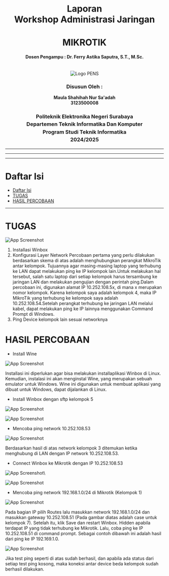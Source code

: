 <div align="center">
  <h1 style="text-align: center;font-weight: bold">Laporan<br>Workshop Administrasi Jaringan</h1>
   <h1 style="text-align: center;font-weight: bold">MIKROTIK</h1>
  <h4 style="text-align: center;">Dosen Pengampu : Dr. Ferry Astika Saputra, S.T., M.Sc.</h4>
</div>
<br />
<div align="center">
  <img src="https://upload.wikimedia.org/wikipedia/id/4/44/Logo_PENS.png" alt="Logo PENS">
  <h3 style="text-align: center;">Disusun Oleh :</h3>
  <p style="text-align: center;">
    <strong>Maula Shahihah Nur Sa'adah</strong><br>
    <strong>3123500008</strong>
  </p>

<h3 style="text-align: center;line-height: 1.5">Politeknik Elektronika Negeri Surabaya<br>Departemen Teknik Informatika Dan Komputer<br>Program Studi Teknik Informatika<br>2024/2025</h3>
  <hr><hr>
</div>

---

# Daftar Isi
- [Daftar Isi](#daftar-isi)
- [TUGAS](#tugas)
- [HASIL PERCOBAAN](#hasil-percobaan)

---

# TUGAS

![App Screenshot](assets/tugas.png)

1. Installasi Winbox 
2. Konfigurasi Layer Network
   Percobaan pertama yang perlu dilakukan berdasarkan skema di atas adalah menghubungkan perangkat MikroTik antar kelompok. Tujuannya agar masing-masing laptop yang terhubung ke LAN dapat melakukan ping ke IP kelompok lain.Untuk melakukan hal tersebut, salah satu laptop dari setiap kelompok harus tersambung ke jaringan LAN dan melakukan pengujian dengan perintah ping.Dalam percobaan ini, digunakan alamat IP 10.252.108.5x, di mana x merupakan nomor kelompok. Karena kelompok saya adalah kelompok 4, maka IP MikroTik yang terhubung ke kelompok saya adalah 10.252.108.54.Setelah perangkat terhubung ke jaringan LAN melalui kabel, dapat melakukan ping ke IP lainnya menggunakan Command Prompt di Windows.
3. Ping Device kelompok lain sesuai networknya
   
# HASIL PERCOBAAN

- Install Wine
  
![App Screenshot](assets/kelompok3_uhuy_mikrotik/1.png)

Installasi ini diperlukan agar bisa melakukan installaplikasi Winbox di Linux. Kemudian, instalasi ini akan menginstal Wine, yang merupakan sebuah emulator untuk Windows. Wine ini digunakan untuk membuat aplikasi yang dibuat untuk Windows, dapat dijalankan di Linux. 

- Install Winbox dengan sftp kelompok 5 
  
![App Screenshot](assets/kelompok3_uhuy_mikrotik/sftp_10_252_108_110.png)

![App Screenshot](assets/kelompok3_uhuy_mikrotik/get_winbox.png)

- Mencoba ping network 10.252.108.53
  
![App Screenshot](assets/kelompok3_uhuy_mikrotik/3.png)

Berdasarkan hasil di atas network kelompok 3 ditemukan ketika menghubung di LAN dengan IP network 10.252.108.53.

- Connect Winbox ke Mikrotik dengan IP 10.252.108.53
  
![App Screenshot](assets/kelompok3_uhuy_mikrotik/connect_network_winbox_kel3.png)\

![App Screenshot](assets/kelompok3_uhuy_mikrotik/berhasil_connect.png)

- Mencoba ping network 192.168.1.0/24 di Mikrotik (Kelompok 1)
  
![App Screenshot](assets/kelompok3_uhuy_mikrotik/ping_kel_7.png)
  
Pada bagian IP pilih Routes lalu masukkan network 192.168.1.0/24 dan masukkan gateway 10.252.108.51 (Pada gambar diatas adalah case untuk kelompok 7). Setelah itu, klik Save dan restart Winbox. Hidden apabila terdapat IP yang tidak terhubung ke Mikrotik. Lalu, coba ping ke IP 10.252.108.51 di command prompt. Sebagai contoh dibawah ini adalah hasil dari ping ke IP 192.169.1.0.
  
![App Screenshot](assets/kelompok3_uhuy_mikrotik/hasil_ping_kel_1.png)

Jika test ping seperti di atas sudah berhasil, dan apabila ada status dari setiap test ping kosong, maka koneksi antar device beda kelompok sudah berhasil dilakukan. 

